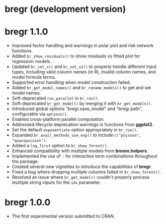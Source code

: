 # bregr (development version)

# bregr 1.1.0

* Improved factor handling and warnings in polar plot and risk network functions.
* Added `br_show_residuals()` to show residuals vs fitted plot for regression models.
* Updated `br_set_x()` and `br_set_x2()` to properly handle different input
types, including valid column names (in R), invalid column names, and
model formula terms.
* Supported error handling when model construction failed.
* Added `br_get_model_names()` and `br_rename_models()` to get and set model names.
* Soft-deprecated `run_parallel` in `br_run()`.
* Soft-deprecated `br_get_model()` by merging it with `br_get_models()`.
* Introduced global options "bregr.save_model" and "bregr.path", configurable via `options()`.
* Enabled cross-platform parallel computation.
* Addressed lifecycle deprecation warnings in functions from **ggplot2**.
* Set the default `exponentiate` option appropriately in `br_run()`.
* Expanded `br_avail_methods_use_exp()` to include `c("poisson", "quasipoisson")`.
* Added a `log_first` option to `br_show_forest()`.
* Enhanced compatibility with multiple models from **broom.helpers**.
* Implemented the use of `:` for interaction term combinations throughout the package.
* Created several new vignettes to introduce the capabilities of **bregr**.
* Fixed a bug where dropping multiple columns failed in `br_show_forest()`.
* Resolved an issue where `br_get_model()` couldn't properly process multiple string inputs for the `idx` parameter.

# bregr 1.0.0

* The first experimental version submitted to CRAN.

